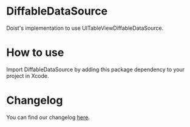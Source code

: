 # DiffableDataSource

Doist's implementation to use UITableViewDiffableDataSource.

# How to use

Import DiffableDataSource by adding this package dependency to your project in Xcode.

# Changelog

You can find our changelog [here](./CHANGELOG.md).

